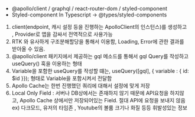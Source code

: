 - @apollo/client / graphql / react-router-dom / styled-component
- Styled-component In Typescript -> @types/styled-components

1. client(endpoint, 캐시 설정 등을 진행하는 ApolloClient의 인스턴스)를 생성하고 , Provider로 앱을 감싸서 전역적으로 사용가능
2. RTK 와 유사하게 구조분해할당을 통해서 이용함, Loading, Error에 관한 결과를 받아올 수 있음.
3.  @apollo/client 패키지에서 제공하는 gql 메소드를 통해서 gql Query를 작성하고 useQuery() 훅을 이용하는 형태
4. Variable을 포함한 useQuery를 작성할 떄는,  useQuery([gql], { variable : { id: $id }}); 형태로 Variable을 포함시켜서 전달함
5. Apollo Cache는 한번 진행했던 쿼리에 대해서 설정에 맞게 저장
6. Local Only Field : 서버나 DB상에서는 존재하지 않기 때문에 API요청을 하지않고, Apollo Cache 상에서만 저장되어있는 Field. 
	절대 API에 요청을 보내지 않음 ex) 다크모드, 유저의 타임존 , Youtube의 볼륨 크기나 화질 등등 휘발성있는 정보